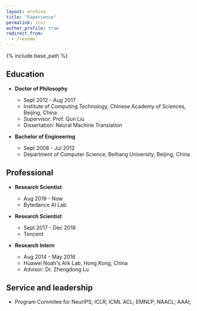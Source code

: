 ```yaml
---
layout: archive
title: "Experience"
permalink: /cv/
author_profile: true
redirect_from:
  - /resume
---
```


{% include base_path %}

Education
-------
* **Doctor of Philosophy**
  * Sept 2012 - Aug 2017
  * Institute of Computing Technology, Chinese Academy of Sciences, Beijing, China
  * Supervisor: Prof. Qun Liu
  * Dissertation:  Neural Machine Translation

* **Bachelor of Engineering**
  * Sept 2008 - Jul 2012
  * Department of Computer Science, Beihang University, Beijing, China


Professional
-------
* **Research Scientist**
  * Aug 2019 - Now
  * Bytedance AI Lab

* **Research Scientist**
  * Sept 2017 - Dec 2018
  * Tencent 
  
* **Research Intern**
  * Aug 2014 - May 2016
  * Huawei Noah's Ark Lab, Hong Kong, China
  * Advisor: Dr. Zhengdong Lu


<!-- Skills
======
* Skill 1
* Skill 2
  * Sub-skill 2.1
  * Sub-skill 2.2
  * Sub-skill 2.3
* Skill 3

Publications
======
  <ul>{% for post in site.publications %}
    {% include archive-single-cv.html %}
  {% endfor %}</ul>

Talks
======
  <ul>{% for post in site.talks %}
    {% include archive-single-talk-cv.html %}
  {% endfor %}</ul>
   -->
<!-- Teaching
======
  <ul>{% for post in site.teaching %}
    {% include archive-single-cv.html %}
  {% endfor %}</ul> -->

Service and leadership
------
* Program Commitee for NeurIPS; ICLR; ICML ACL; EMNLP; NAACL; AAAI; 
